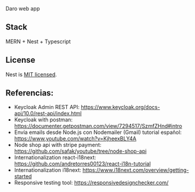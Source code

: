 Daro web app

## Stack
MERN + Nest + Typescript

## License

Nest is [MIT licensed](LICENSE).


## Referencias:
- Keycloak Admin REST API: https://www.keycloak.org/docs-api/10.0/rest-api/index.html
- Keycloak with postman: https://documenter.getpostman.com/view/7294517/SzmfZHnd#intro
- Envía emails desde Node.js con Nodemailer (Gmail) tutorial español: https://www.youtube.com/watch?v=KjheexBLY4A
- Node shop api with stripe payment:  https://github.com/safak/youtube/tree/node-shop-api
- Internationalization react-i18next: https://github.com/andretorres00123/react-i18n-tutorial
- Internationalization i18next: https://www.i18next.com/overview/getting-started
- Responsive testing tool: https://responsivedesignchecker.com/


